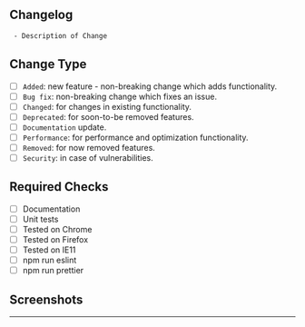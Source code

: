 ## Changelog

```changelog
 - Description of Change
```

## Change Type

- [ ] `Added`: new feature - non-breaking change which adds functionality.
- [ ] `Bug fix`: non-breaking change which fixes an issue.
- [ ] `Changed`: for changes in existing functionality.
- [ ] `Deprecated`: for soon-to-be removed features.
- [ ] `Documentation` update.
- [ ] `Performance`: for performance and optimization functionality.
- [ ] `Removed`: for now removed features.
- [ ] `Security`: in case of vulnerabilities.

## Required Checks

- [ ] Documentation
- [ ] Unit tests
- [ ] Tested on Chrome
- [ ] Tested on Firefox
- [ ] Tested on IE11
- [ ] npm run eslint
- [ ] npm run prettier

## Screenshots

---
